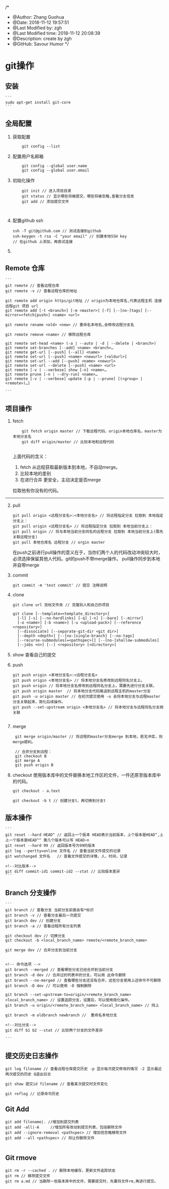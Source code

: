 /*
* @Author: Zhang Guohua
* @Date:   2018-11-12 19:57:51
* @Last Modified by:   zgh
* @Last Modified time: 2018-11-12 20:08:39
* @Description: create by zgh
* @GitHub: Savour Humor
*/
# git操作

## 安装
    ```
    sudo apt-get install git-core
    ```
## 全局配置
1. 获取配置
    ```
        git config --list
    ```
1. 配置用户名邮箱
    ```
        git config --global user.name 
        git config --global user.email
    ```
2. 初始化操作
    ```
        git init // 进入项目目录
        git status // 显示哪些将被提交，哪些将被忽略,查看分支信息
        git add // 添加提交文件
        
        
    ```
3. 配置github ssh
    ```
    ssh -T git@github.com // 测试连接到github
    ssh-keygen -t rsa -C "your email" // 创建本地SSH key
    // 在github 上添加，再尝试连接
    ```
4. 

## Remote 仓库
    ```
    git remote // 查看远程仓库
    git remote -v // 查看远程仓库的地址
    
    git remote add origin https/git地址 // origin为本地仓库名,代表远程主机 连接远程git 项目 url
    git remote add [-t <branch>] [-m <master>] [-f] [--[no-]tags] [--mirror=<fetch|push>] <name> <url> 
    
    git remote rename <old> <new> // 重命名本地名,会修改远程分支名
    
    git remote remove <name> // 移除远程仓库
    
    git remote set-head <name> (-a | --auto | -d | --delete | <branch>)
    git remote set-branches [--add] <name> <branch>…
    git remote get-url [--push] [--all] <name>
    git remote set-url [--push] <name> <newurl> [<oldurl>]
    git remote set-url --add [--push] <name> <newurl>
    git remote set-url --delete [--push] <name> <url>
    git remote [-v | --verbose] show [-n] <name>…
    git remote prune [-n | --dry-run] <name>…
    git remote [-v | --verbose] update [-p | --prune] [(<group> | <remote>)…]
    
    ```


## 项目操作
1. fetch
    ```  fetch
        git fetch origin master // 下载远程代码，origin本地仓库名，master为本地分支名
        git diff origin/master // 比较本地和远程代码
       
    ```
    上面代码的含义：
    1. fetch 从远程获取最新版本到本地，不自动merge。
    2. 比较本地的差别
    3. 在进行合并
    更安全，主动决定是否merge
    
    拉取他有你没有的代码。
    
***

2. pull
    ```
    git pull origin <远程分支名>:<本地分支名> // 将远程指定分支 拉取到 本地指定分支上：
    git pull origin <远程分支名> // 将远程指定分支 拉取到 本地当前分支上：
    git pull origin // 将与本地当前分支同名的远程分支 拉取到 本地当前分支上(需先关联远程分支)
    git pull 本地仓库名 远程分支 // orgin master
    ```
    在push之前进行pull操作的意义在于，当你们两个人的代码改动冲突较大时，必须选择保留其他人代码。git的push不带merge操作。
    pull操作同步到本地并自带merge
3. commit
    ```
    git commit -m 'test commit' // 提交 注释说明
    ```
 
4. clone
    ```
    git clone url 目标文件夹 // 克隆别人和自己的项目 
    
    git clone [--template=<template_directory>]
      [-l] [-s] [--no-hardlinks] [-q] [-n] [--bare] [--mirror]
      [-o <name>] [-b <name>] [-u <upload-pack>] [--reference <repository>]
      [--dissociate] [--separate-git-dir <git dir>]
      [--depth <depth>] [--[no-]single-branch] [--no-tags]
      [--recurse-submodules[=<pathspec>]] [--[no-]shallow-submodules]
      [--jobs <n>] [--] <repository> [<directory>]
    ```
6. show 
    查看自己的提交

7. push
    ```
    git push origin <本地分支名>:<远程分支名>
    git push origin <本地分支名> // 将本地分支名修改到远程同名分支上。
    git push origin // 将本地分支名修改到远程同名分支上，需要先进行分支关联。
    git push origin master  // 将本地分支代码推送到远程主机的master分支
    git push -u origin master // 在初次提交使用 -u 会将本地分支与远程master分支关联起来，简化后续操作。
    git push --set-upstream origin <本地分支名> // 将本地分支与远程同名分支相关联


    ```
8.  merge
    ```
     git merge origin/master // 将远程的master分支merge 到本地，若无冲突，则merge顺利。
     
     // 合并分支到远程：
     git checkout B
     git merge A
     git push origin B
    ```
9. checkout
使用版本库中的文件替换本地工作区的文件，一件还原至版本库中的代码。
    ```
    git checkout - a.text 
    
    git checkout -b t // 创建分支t，再切换到分支t
    ```
## 版本操作
    ```
    git reset --hard HEAD^ // 返回上一个版本 HEAD表示当前版本，上个版本是HEAD^,上上一个版本是HEAD^^ 第几个版本可以写 HEAD~n
    git reset --hard 99 // 返回版本号为99的版本
    git log --pertty=online 文件名 // 查看当前文件提交的记录
    git watchanged 文件名   // 查看文件提交的详情，人，时间，记录
    
    <!--对比版本-->
    git diff commit-id1 commit-id2 --stat // 比较版本差异
    ```
    
## Branch 分支操作
    ```
    git branch // 查看分支 当前分支前面会有*标识
    git branch -v // 查看分支最后一次提交
    git branch dev // 创建分支
    git branch -a // 查看远程所有分支列表
    
    git checkout dev // 切换分支
    git checkout -b <local_branch_name> remote/<remote_branch_name>
    
    git merge dev // 合并分支到当前分支
    
    
    <!-- 命令选项 -->
    git branch --merged // 查看哪些分支已经合并到当前分支
    git branch -d dev // 合并过的列表中的分支，可以用 此命令删除
    git branch --no-merged // 查看哪些分支还没有合并，这些分支使用上述命令不可删除
    git branch -D dev // 可以使用 -D 强制删除
    
    git branch --set-upstream-to=origin/<remote_branch_name> <local_branch_name> // 设置追踪分支，设置后，可以使用简化操作。
    git branch -u origin/<remote_branch_name> <local_branch_name> // 同上
    
    git branch -m oldbranch newbranch //  重命名本地分支
    
    <!--对比分支-->
    git diff b1 b2 --stat // 比较两个分支的文件差异
    
    ```
    
## 提交历史日志操作
```
git log filename // 查看远程仓库提交历史 -p 显示每次提交修改的情况 -2 显示最近两次提交的历史 Q退出日志

git show 提交id filename // 查看某次提交时文件变化

git reflog // 记录命令历史

```

## Git Add
```
git add filename|. //增加到提交列表
git add -all|-A     //增加所有改动到提交列表，包括删除文件
git add --ignore-removal <pathspec> // 增加但忽略移除文件
git add --all <pathspec> // 将让你删除文件


```
## Git rmove
```
git rm -r --cached . // 删除本地缓存，更新文件追踪状态
git rm // 移除提交文件
git rm a.md // 当删除一些版本库中的文件，需要提交时，先要将文件rm,再进行提交。
```


 
    


